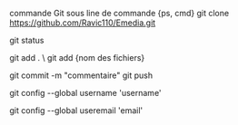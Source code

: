 commande Git
sous line de commande {ps, cmd}
git clone https://github.com/Ravic110/Emedia.git

git status

git add . \ git add {nom des fichiers}

git commit -m "commentaire"
git push


git config --global username 'username'

git config --global useremail 'email'
